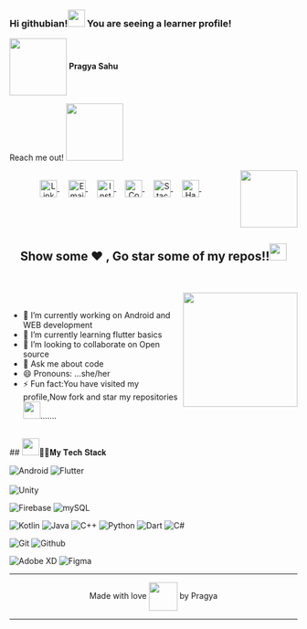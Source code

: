 ### Hi githubian!<img src="https://emojis.slackmojis.com/emojis/images/1536351075/4594/blob-wave.gif?1536351075" width="30px"> You are seeing a learner profile!
<img align="center" src="https://media.giphy.com/media/du3J3cXyzhj75IOgvA/giphy.gif" width=100 height=100 />
<b>Pragya Sahu</b>
<br>


<p>Reach me out! <img src="https://media.giphy.com/media/hULIWsDRiNV2GhL1ED/giphy.gif" width=100 height=100 /></p>
  <img align="right" src="https://media2.giphy.com/media/VTtANKl0beDFQRLDTh/giphy.gif" width="100" height="100"/>
<br>


<div align="center">
<a href="https://www.linkedin.com/in/pragya-sahu-09265a1a7/">
  <img align="center" alt="LinkdeIN" width="30px" src="https://cdn.jsdelivr.net/npm/simple-icons@v3/icons/linkedin.svg" />
</a>&nbsp;&nbsp;&nbsp;

<a href="mailto:pragyasahu04022000@gmail.com">
  <img align="center" alt="Email" width="30px" src="https://cdn.jsdelivr.net/npm/simple-icons@3.11.0/icons/gmail.svg" />
</a>&nbsp;&nbsp;&nbsp;

<a href="https://www.instagram.com/creative_pragya/">
  <img align="center" alt="Instagram" width="30px" src="https://cdn.jsdelivr.net/npm/simple-icons@v3/icons/instagram.svg" />
</a>&nbsp;&nbsp;&nbsp;



<a href="https://www.codechef.com/users/techie_pragya">
  <img align="center" alt="Codechef" width="30px" src="https://cdn.jsdelivr.net/npm/simple-icons@v3/icons/codechef.svg" />
</a>&nbsp;&nbsp;&nbsp;



<a href="https://stackoverflow.com/users/story/15980930">
  <img align="center" alt="Stackoverflow" width="30px" src="https://cdn.jsdelivr.net/npm/simple-icons@3.11.0/icons/stackoverflow.svg" />
</a>&nbsp;&nbsp;&nbsp;

<a href="https://www.hackerrank.com/Techie_pragya">
  <img align="center" alt="Hackerrank" width="30px" src="https://cdn.jsdelivr.net/npm/simple-icons@v3/icons/hackerrank.svg" />
</a>&nbsp;&nbsp;&nbsp;
</div>

<br>  
<br>  
<br>  
<div align="center">

## Show some ❤️ , Go star some of my repos!!<img src="https://emojis.slackmojis.com/emojis/images/1593555389/9579/blob_excited.gif?1593555389" width="30px">
</div>
<br>
<br>
<img align="right" src="https://media.giphy.com/media/RbDKaczqWovIugyJmW/giphy.gif"  width="200" height="200"/>
<br>  

<!--
**techie-pragya/techie-pragya** is a ✨ _special_ ✨ repository because its `README.md` (this file) appears on your GitHub profile.

Here are some ideas to get you started:
-->
- 🔭 I’m currently working on Android and WEB development
- 🌱 I’m currently learning flutter basics
- 👯 I’m looking to collaborate on Open source
- 💬 Ask me about code
- 😄 Pronouns: ...she/her
- ⚡ Fun fact:You have visited my profile,Now fork and star my repositories<img src="https://media.giphy.com/media/5pT46DBoOn3c1slNHM/giphy.gif" width="30px" />.......

<br>
## <img src="https://emojis.slackmojis.com/emojis/images/1586280906/8541/computercat.gif?1586280906" width="30px">🐱‍💻𝐌𝐲 𝐓𝐞𝐜𝐡 𝐒𝐭𝐚𝐜𝐤



![Android](https://img.shields.io/badge/-Android-green?style=for-the-badge&logo=Android&logoColor=ffffff)
![Flutter](https://img.shields.io/badge/-Flutter-blue?style=for-the-badge&logo=Flutter&logoColor=ffffff)
<br>
<br>
![Unity](https://img.shields.io/badge/-Unity-grey?style=for-the-badge&logo=Unity&logoColor=ffffff)


![Firebase](https://img.shields.io/badge/-Firebase-yellow?style=for-the-badge&logo=Firebase&logoColor=ffffff)
![mySQL](https://img.shields.io/badge/-mySQL-black?style=for-the-badge&logo=mySQL&logoColor=ffffff)


![Kotlin](https://img.shields.io/badge/-Kotlin-black?style=for-the-badge&logo=Kotlin&logoColor=ffffff)
![Java](https://img.shields.io/badge/-Java-yellow?style=for-the-badge&logo=Java&logoColor=000000)
![C++](https://img.shields.io/badge/-C%2B%2B-blue?style=for-the-badge&logo=C%2B%2B&logoColor=ffffff)
![Python](https://img.shields.io/badge/-Python-grey?style=for-the-badge&logo=Python&logoColor=ffffff)
![Dart](https://img.shields.io/badge/-Dart-cyan?style=for-the-badge&logo=Dart&logoColor=000000)
![C#](https://img.shields.io/badge/-C%23-blueviolet?style=for-the-badge&logo=C%20Sharp&logoColor=ffffff)


![Git](https://img.shields.io/badge/-Git-grey?style=for-the-badge&logo=Git&logoColor=ffffff)
![Github](https://img.shields.io/badge/-Github-grey?style=for-the-badge&logo=Github&logoColor=ffffff)

![Adobe XD](http://img.shields.io/badge/-Adobe%20XD-blueviolet?style=for-the-badge&logo=Adobe%20XD&logoColor=ffffff)
![Figma](https://img.shields.io/badge/-Figma-orange?style=for-the-badge&logo=Figma&logoColor=ffffff)
<hr>
<div align="center">
 Made with love <img align="center" src="https://media.giphy.com/media/Z63IGkT6bmiEg3vo8o/giphy.gif" width=50 height=50 /> by Pragya
  </div>
<hr>
